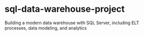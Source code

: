 # sql-data-warehouse-project
Building a modern data warehouse with SQL Server, including ELT processes, data modeling, and analytics
